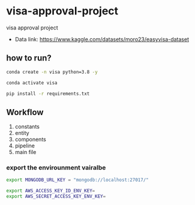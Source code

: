 # visa-approval-project
visa approval project

- Data link: https://www.kaggle.com/datasets/moro23/easyvisa-dataset

## how to run?


   ```bash
   conda create -n visa python=3.8 -y
   ```

   ```bash
   conda activate visa
   ```

   ```bash
   pip install -r requirements.txt
   ```


## Workflow

1. constants
2. entity
3. components
4. pipeline
5. main file

### export the envirounment vairalbe

```bash
export MONGODB_URL_KEY = "mongodb://localhost:27017/"

export AWS_ACCESS_KEY_ID_ENV_KEY=
export AWS_SECRET_ACCESS_KEY_ENV_KEY=

```
